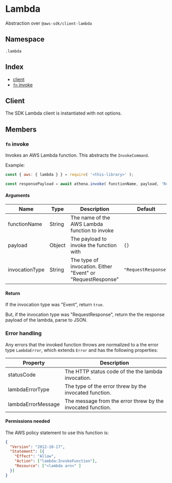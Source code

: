 # Lambda

Abstraction over `@aws-sdk/client-lambda`

## Namespace
`.lambda`

## Index
- [client](#client)
- [`fn` invoke](#fn-invoke)

## Client

The SDK Lambda client is instantiated with not options.

## Members

### `fn` invoke

Invokes an AWS Lambda function. This abstracts the `InvokeCommand`.

Example:
```js
const { aws: { lambda } } = require( '<this-library>' );

const responsePayload = await athena.invoke( functionName, payload, 'RequestResponse' );
```

#### Arguments

|Name|Type|Description|Default|
|---|---|---|---|
|functionName|String|The name of the AWS Lambda function to invoke||
|payload|Object|The payload to invoke the function with|`{}`|
|invocationType|String|The type of invocation. Either "Event" or "RequestResponse"|`"RequestResponse"`|

#### Return

If the invocation type was "Event", return `true`.

But, if the invocation type was "RequestResponse", return the the response payload of the lambda, parse to JSON.

### Error handling

Any errors that the invoked function throws are normalized to a the error type `LambdaError`, which extends `Error` and has the following properties:

|Property|Description|
|---|---|
|statusCode|The HTTP status code of the the lambda invocation.|
|lambdaErrorType|The type of the error threw by the invocated function.|
|lambdaErrorMessage|The message from the error threw by the invocated function.|

#### Permissions needed

The AWS policy statement to use this function is:

```json
{
  "Version": "2012-10-17",
  "Statement": [{
    "Effect": "Allow",
    "Action": ["lambda:InvokeFunction"],
    "Resource": ["<lambda arn>" ]
  }]
}
```
